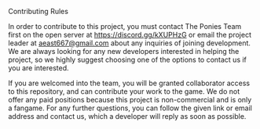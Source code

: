 Contributing Rules

In order to contribute to this project, you must contact The Ponies Team first on the open server at https://discord.gg/kXUPHzG or email the project leader at aeast667@gmail.com about any inquiries of joining development. We are always looking for any new developers interested in helping the project, so we highly suggest choosing one of the options to contact us if you are interested. 

If you are welcomed into the team, you will be granted collaborator access to this repository, and can contribute your work to the game. We do not offer any paid positions because this project is non-commercial and is only a fangame. For any further questions, you can follow the given link or email address and contact us, which a developer will reply as soon as possible.
